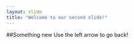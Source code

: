 ```yaml
---
layout: slide
title: "Welcome to our second slide!"
---
```

##Something new 
Use the left arrow to go back!
